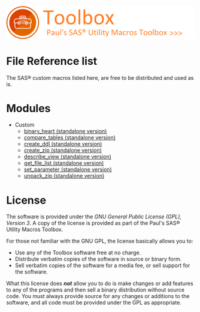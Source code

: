 [![../misc/images/doc_banner.png](../misc/images/doc_banner.png)](#)
# 
# File Reference list
The SAS&reg; custom macros listed here, are free to be distributed and used as is. 

# Modules

* Custom
   * [binary_heart (standalone version)](<binary_heart (standalone version)/README.md>)
   * [compare_tables (standalone version)](<compare_tables (standalone version)/README.md>)
   * [create_ddl (standalone version)](<create_ddl (standalone version)/README.md>)
   * [create_zip (standalone version)](<create_zip (standalone version)/README.md>)
   * [describe_view (standalone version)](<describe_view (standalone version)/README.md>)
   * [get_file_list (standalone version)](<get_file_list (standalone version)/README.md>)
   * [set_parameter (standalone version)](<set_parameter (standalone version)/README.md>)
   * [unpack_zip (standalone version)](<unpack_zip (standalone version)/README.md>)

# License

The software is provided under the *GNU General Public License (GPL), Version 3*. A copy of the license is provided as part of the Paul's SAS&reg; Utility Macros Toolbox.

For those not familiar with the GNU GPL, the license basically allows you to:

- Use any of the Toolbox software free at no charge.
- Distribute verbatim copies of the software in source or binary form.
- Sell verbatim copies of the software for a media fee, or sell support for the software.

What this license does ***not*** allow you to do is make changes or add features to any of the programs and then sell a binary distribution without source code. You must always provide source for any changes or additions to the software, and all code must be provided under the GPL as appropriate.
